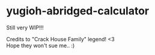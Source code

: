 # yugioh-abridged-calculator

Still very WIP!!!

Credits to "Crack House Family" legend! <3  
Hope they won't sue me.. :)
